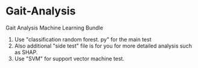 # Gait-Analysis
 Gait Analysis Machine Learning Bundle 


1. Use "classification random forest. py" for the main test
2. Also additional "side test" file is for you for more detailed analysis such as SHAP. 
3. Use "SVM" for support vector machine test. 
